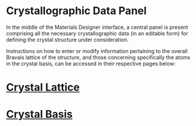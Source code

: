 # Crystallographic Data Panel
 
In the middle of the Materials Designer interface, a central panel is present comprising all the necessary crystallographic data (in an editable form) for defining the crystal structure under consideration. 

Instructions on how to enter or modify information pertaining to the overall Bravais lattice of the structure, and those concerning specifically the atoms in the crystal basis, can be accessed in their respective pages below:

# [Crystal Lattice](lattice.md)

# [Crystal Basis](basis.md)
